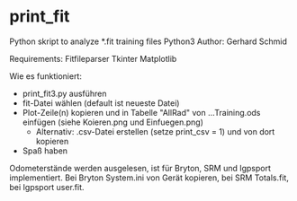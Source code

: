 # print_fit
Python skript to analyze *.fit training files
Python3
Author: Gerhard Schmid

Requirements:
Fitfileparser
Tkinter
Matplotlib

Wie es funktioniert:

- print_fit3.py ausführen
- fit-Datei wählen (default ist neueste Datei)
- Plot-Zeile(n) kopieren und in Tabelle "AllRad" von ...Training.ods einfügen (siehe Koieren.png und Einfuegen.png)
	- Alternativ: .csv-Datei erstellen (setze print_csv   = 1) und von dort kopieren
- Spaß haben

Odometerstände werden ausgelesen, ist für Bryton, SRM und Igpsport implementiert. Bei Bryton System.ini von Gerät kopieren, bei SRM Totals.fit, bei Igpsport user.fit.
